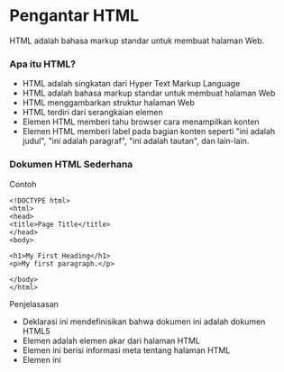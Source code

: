 # Pengantar HTML
HTML adalah bahasa markup standar untuk membuat halaman Web.

### Apa itu HTML?
- HTML adalah singkatan dari Hyper Text Markup Language
- HTML adalah bahasa markup standar untuk membuat halaman Web
- HTML menggambarkan struktur halaman Web
- HTML terdiri dari serangkaian elemen
- Elemen HTML memberi tahu browser cara menampilkan konten
- Elemen HTML memberi label pada bagian konten seperti "ini adalah judul", "ini adalah paragraf", "ini adalah tautan", dan lain-lain.

### Dokumen HTML Sederhana
Contoh
```
<!DOCTYPE html>
<html>
<head>
<title>Page Title</title>
</head>
<body>

<h1>My First Heading</h1>
<p>My first paragraph.</p>

</body>
</html>
```
Penjelasasan
- Deklarasi ini <!DOCTYPE html>mendefinisikan bahwa dokumen ini adalah dokumen HTML5
- Elemen <html>adalah elemen akar dari halaman HTML
- Elemen ini <head>berisi informasi meta tentang halaman HTML
- Elemen ini <title> menentukan judul untuk halaman HTML (yang ditampilkan di bilah judul browser atau di tab halaman)
- Elemen <body>mendefinisikan badan dokumen, dan merupakan wadah untuk semua konten yang terlihat, seperti judul, paragraf, gambar, hyperlink, tabel, daftar, dll.
- Elemen ini ```<h1>``` mendefinisikan judul besar
- Elemen ```<p>``` mendefinisikan sebuah paragraf


Catatan: Beberapa elemen HTML tidak memiliki konten (seperti elemen <br>). Elemen-elemen ini disebut elemen kosong. Elemen kosong tidak memiliki tag penutup!

### Peramban Web
Tujuan peramban web (Chrome, Edge, Firefox, Safari) adalah untuk membaca dokumen HTML dan menampilkannya dengan benar.
Peramban tidak menampilkan tag HTML, tetapi menggunakannya untuk menentukan cara menampilkan dokumen:
 
Catatan: Konten di dalam bagian <body> akan ditampilkan di peramban. Konten di dalam elemen <title> akan ditampilkan di bilah judul peramban atau di tab halaman.


